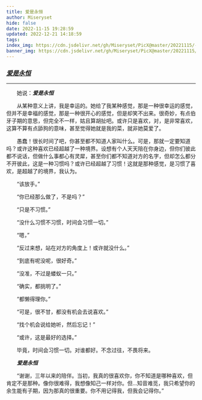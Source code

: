 ```yaml
---
title: 爱是永恒
author: Miseryset
hide: false
date: 2022-11-15 19:28:59
updated: 2022-12-21 14:18:59
tags:
index_img: https://cdn.jsdelivr.net/gh/Miseryset/PicX@master/20221115/-54218e4695315c8b.6p28mwx1qt4w.webp
banner_img: https://cdn.jsdelivr.net/gh/Miseryset/PicX@master/20221115/-54218e4695315c8b.6p28mwx1qt4w.webp
---
```

### <u>*爱是永恒*</u>
***
&emsp;&emsp;她说：***爱是永恒***

&emsp;&emsp;从某种意义上讲，我是幸运的。她给了我某种感觉，那是一种很幸运的感觉，但并不是幸福的感觉，那是一种很开心的感觉，但是却笑不出来。很奇妙，有点伯牙子期的意思，但完全不一样，姑且算胡扯吧。或许只是喜欢，对，是非常喜欢，这算不算有点舔狗的意味，甚至觉得她就是我的菜，就非她莫爱了。

&emsp;&emsp;愚蠢！很长时间了吧，你甚至都不知道人家叫什么。可是，那就一定要知道吗？或许这种喜欢已经超越了一种境界。设想有个人天天陪在你身边，但你们彼此都不说话，但做什么事都心有灵犀，甚至你们都不知道对方的名字，但却怎么都分不开彼此，这是一种习惯吗？或许已经超越了习惯！这就是那种感觉，是习惯了喜欢，是超越了的境界，我认为。

&emsp;&emsp;“该放手。”

&emsp;&emsp;“你已经那么做了，不是吗？”

&emsp;&emsp;“只是不习惯。”

&emsp;&emsp;“没什么习惯不习惯，时间会习惯一切。”

&emsp;&emsp;“嗯，”

&emsp;&emsp;“反过来想，站在对方的角度上！或许就没什么。”

&emsp;&emsp;“到底有呢没呢，很好奇。”

&emsp;&emsp;“没准，不过是蝼蚁一只。”

&emsp;&emsp;“确实，都挑明了。”

&emsp;&emsp;“都懒得理你。”

&emsp;&emsp;“可是，很不甘，都没有机会去说喜欢。”

&emsp;&emsp;“找个机会说给她听，然后忘记！”

&emsp;&emsp;“或许，这是最好的选择。”

&emsp;&emsp;毕竟，时间会习惯一切。对谁都好。不念过往，不畏将来。

&emsp;&emsp;***爱是永恒***

&emsp;&emsp;“谢谢，三年以来的陪伴。当初，我真的很喜欢你，你不知道是哪种喜欢，但肯定不是那种。像你很难得，我想像知己一样对你。但…知音难觅，我只希望你的余生能有子期，因为那真的很重要。你不用记得我，但我会记得你。”